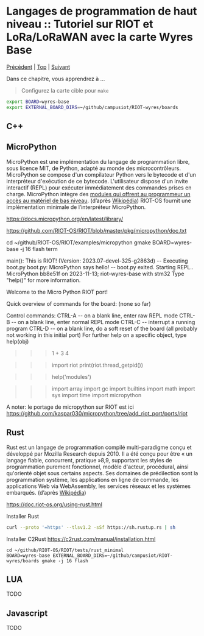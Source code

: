 # Langages de programmation de haut niveau :: Tutoriel sur RIOT et LoRa/LoRaWAN avec la carte Wyres Base

[Précédent](08.md) | [Top](README.md) |  [Suivant](10.md)

Dans ce chapitre, vous apprendrez à ...

> Configurez la carte cible pour `make`
```bash
export BOARD=wyres-base
export EXTERNAL_BOARD_DIRS=~/github/campusiot/RIOT-wyres/boards
```

## C++

## MicroPython

MicroPython est une implémentation du langage de programmation libre, sous licence MIT, de Python, adapté au monde des microcontrôleurs. MicroPython se compose d'un compilateur Python vers le bytecode et d'un interpréteur d'exécution de ce bytecode. L'utilisateur dispose d'un invite interactif (REPL) pour exécuter immédiatement des commandes prises en charge. MicroPython intègre des [modules qui offrent au programmeur un accès au matériel de bas niveau](https://docs.micropython.org/en/latest/library/). (d’après [Wikipédia](https://fr.wikipedia.org/wiki/MicroPython))
RIOT-OS fournit une implémentation minimale de l’interpréteur MicroPython.

https://docs.micropython.org/en/latest/library/


https://github.com/RIOT-OS/RIOT/blob/master/pkg/micropython/doc.txt 

cd ~/github/RIOT-OS/RIOT/examples/micropython
gmake BOARD=wyres-base -j 16 flash term

main(): This is RIOT! (Version: 2023.07-devel-325-g2863d)
-- Executing boot.py
boot.py: MicroPython says hello!
-- boot.py exited. Starting REPL..
MicroPython bb8e51f on 2023-11-13; riot-wyres-base with stm32
Type "help()" for more information.

Welcome to the Micro Python RIOT port!

Quick overview of commands for the board:
(none so far)

Control commands:
  CTRL-A    	-- on a blank line, enter raw REPL mode
  CTRL-B    	-- on a blank line, enter normal REPL mode
  CTRL-C    	-- interrupt a running program
  CTRL-D    	-- on a blank line, do a soft reset of the board
 (all probably not working in this initial port)
For further help on a specific object, type help(obj)
>>> 1 + 3
4

>>> import riot
>>> print(riot.thread_getpid())

>>> help('modules')

>>> import array
>>> import gc
>>> import builtins
>>> import math
>>> import sys
>>> import time
>>> import micropython


A noter: le portage de micropython sur RIOT est ici https://github.com/kaspar030/micropython/tree/add_riot_port/ports/riot 

## Rust

Rust est un langage de programmation compilé multi-paradigme conçu et développé par Mozilla Research depuis 2010. Il a été conçu pour être « un langage fiable, concurrent, pratique »8,9, supportant les styles de programmation purement fonctionnel, modèle d'acteur, procédural, ainsi qu'orienté objet sous certains aspects. Ses domaines de prédilection sont la programmation système, les applications en ligne de commande, les applications Web via WebAssembly, les services réseaux et les systèmes embarqués. (d’après [Wikipédia](https://fr.wikipedia.org/wiki/Rust_(langage)))



https://doc.riot-os.org/using-rust.html 

Installer Rust
```bash
curl --proto '=https' --tlsv1.2 -sSf https://sh.rustup.rs | sh
```

Installer C2Rust https://c2rust.com/manual/installation.html 

```
cd ~/github/RIOT-OS/RIOT/tests/rust_minimal
BOARD=wyres-base EXTERNAL_BOARD_DIRS=~/github/campusiot/RIOT-wyres/boards gmake -j 16 flash
```

## LUA

TODO

## Javascript

TODO

